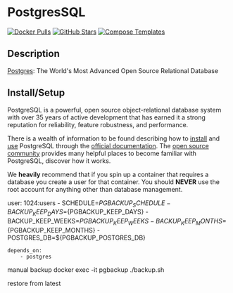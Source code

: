 # PostgresSQL

[![Docker Pulls](https://img.shields.io/docker/pulls/prodrigestivill/postgres-backup-local?style=flat-square&color=607D8B&label=docker%20pulls&logo=docker)](https://hub.docker.com/r/prodrigestivill/postgres-backup-local)
[![GitHub Stars](https://img.shields.io/github/stars/prodrigestivill/docker-postgres-backup-local?style=flat-square&color=607D8B&label=github%20stars&logo=github)](https://github.com/prodrigestivill/docker-postgres-backup-local)
[![Compose Templates](https://img.shields.io/static/v1?style=flat-square&color=607D8B&label=compose&message=templates)](https://github.com/GhostWriters/DockSTARTer/tree/master/compose/.apps/pgbackup)

## Description

[Postgres](https://www.postgresql.org/): The World's Most Advanced Open Source Relational Database

## Install/Setup

PostgreSQL is a powerful, open source object-relational database system with over 35 years of active development that has earned it a strong reputation for reliability, feature robustness, and performance.

There is a wealth of information to be found describing how to [install](https://www.postgresql.org/download/) and [use](https://www.postgresql.org/docs/) PostgreSQL through the [official documentation](https://www.postgresql.org/docs/). The [open source community](https://www.postgresql.org/community/) provides many helpful places to become familiar with PostgreSQL, discover how it works.

We **heavily** recommend that if you spin up a container that requires a database you create a user for that container. You should **NEVER** use the root account for anything other than database management.


user: 1024:users
      - SCHEDULE=${PGBACKUP_SCHEDULE}
      - BACKUP_KEEP_DAYS=${PGBACKUP_KEEP_DAYS}
      - BACKUP_KEEP_WEEKS=${PGBACKUP_KEEP_WEEKS}
      - BACKUP_KEEP_MONTHS=${PGBACKUP_KEEP_MONTHS}
      - POSTGRES_DB=${PGBACKUP_POSTGRES_DB}

    depends_on:
        - postgres

manual backup
docker exec -it pgbackup ./backup.sh

restore from latest
